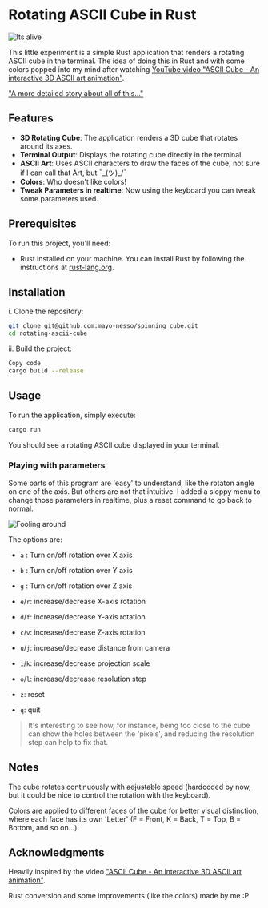 # Rotating ASCII Cube in Rust

![Its alive](./imgs/its_alive.gif)

This little experiment is a simple Rust application that renders a rotating ASCII cube in the terminal.
The idea of doing this in Rust and with some colors popped into my mind after watching [YouTube video "ASCII Cube - An interactive 3D ASCII art animation"](https://www.youtube.com/watch?v=p09i_hoFdd0).

["A more detailed story about all of this..."](https://mayonesso.com/blog/2024/08/cube-projection-in-rust/)

## Features

- **3D Rotating Cube**: The application renders a 3D cube that rotates around its axes.
- **Terminal Output**: Displays the rotating cube directly in the terminal.
- **ASCII Art**: Uses ASCII characters to draw the faces of the cube, not sure if I can call that Art, but ¯\_(ツ)_/¯
- **Colors**: Who doesn't like colors!
- **Tweak Parameters in realtime**: Now using the keyboard you can tweak some parameters used.

## Prerequisites

To run this project, you'll need:

- Rust installed on your machine. You can install Rust by following the instructions at [rust-lang.org](https://www.rust-lang.org/).

## Installation

i. Clone the repository:

   ```bash
   git clone git@github.com:mayo-nesso/spinning_cube.git
   cd rotating-ascii-cube
   ```

ii. Build the project:

   ```bash
   Copy code
   cargo build --release
   ```

## Usage

To run the application, simply execute:

   ```bash
   cargo run
   ```

You should see a rotating ASCII cube displayed in your terminal.

### Playing with parameters

Some parts of this program are 'easy' to understand, like the rotaton angle on one of the axis. But others are not that intuitive.
I added a sloppy menu to change those parameters in realtime, plus a reset command to go back to normal.

![Fooling around](./imgs/fooling_around.gif)

The options are:

- `a` : Turn on/off rotation over X axis
- `b` : Turn on/off rotation over Y axis
- `g` : Turn on/off rotation over Z axis

- `e`/`r`: increase/decrease X-axis rotation
- `d`/`f`: increase/decrease Y-axis rotation
- `c`/`v`: increase/decrease Z-axis rotation

- `u`/`j`: increase/decrease distance from camera
- `i`/`k`: increase/decrease projection scale
- `o`/`l`: increase/decrease resolution step

- `z`: reset
- `q`: quit

> It's interesting to see how, for instance, being too close to the cube can show the holes between the 'pixels', and reducing the resolution step can help to fix that.

## Notes

The cube rotates continuously with ~~adjustable~~ speed (hardcoded by now, but it could be nice to control the rotation with the keyboard).

Colors are applied to different faces of the cube for better visual distinction, where each face has its own 'Letter' (F = Front, K = Back, T = Top, B = Bottom, and so on...).

## Acknowledgments

Heavily inspired by the video ["ASCII Cube - An interactive 3D ASCII art animation"](https://www.youtube.com/watch?v=p09i_hoFdd0).

Rust conversion and some improvements (like the colors) made by me :P
